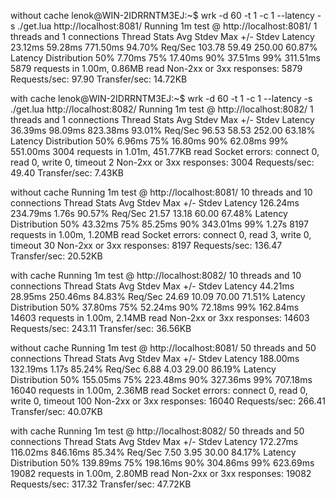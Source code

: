 without cache
lenok@WIN-2IDRRNTM3EJ:~$ wrk -d 60 -t 1  -c 1 --latency -s ./get.lua http://localhost:8081/
Running 1m test @ http://localhost:8081/
  1 threads and 1 connections
  Thread Stats   Avg      Stdev     Max   +/- Stdev
    Latency    23.12ms   59.28ms 771.50ms   94.70%
    Req/Sec   103.78     59.49   250.00     60.87%
  Latency Distribution
     50%    7.70ms
     75%   17.40ms
     90%   37.51ms
     99%  311.51ms
  5879 requests in 1.00m, 0.86MB read
  Non-2xx or 3xx responses: 5879
Requests/sec:     97.90
Transfer/sec:     14.72KB

with cache
lenok@WIN-2IDRRNTM3EJ:~$ wrk -d 60 -t 1  -c 1 --latency -s ./get.lua http://localhost:8082/
Running 1m test @ http://localhost:8082/
  1 threads and 1 connections
  Thread Stats   Avg      Stdev     Max   +/- Stdev
    Latency    36.39ms   98.09ms 823.38ms   93.01%
    Req/Sec    96.53     58.53   252.00     63.18%
  Latency Distribution
     50%    6.96ms
     75%   16.80ms
     90%   62.08ms
     99%  551.00ms
  3004 requests in 1.01m, 451.77KB read
  Socket errors: connect 0, read 0, write 0, timeout 2
  Non-2xx or 3xx responses: 3004
Requests/sec:     49.40
Transfer/sec:      7.43KB


without cache
Running 1m test @ http://localhost:8081/
  10 threads and 10 connections
  Thread Stats   Avg      Stdev     Max   +/- Stdev
    Latency   126.24ms  234.79ms   1.76s    90.57%
    Req/Sec    21.57     13.18    60.00     67.48%
  Latency Distribution
     50%   43.32ms
     75%   85.25ms
     90%  343.01ms
     99%    1.27s
  8197 requests in 1.00m, 1.20MB read
  Socket errors: connect 0, read 3, write 0, timeout 30
  Non-2xx or 3xx responses: 8197
Requests/sec:    136.47
Transfer/sec:     20.52KB

with cache
Running 1m test @ http://localhost:8082/
  10 threads and 10 connections
  Thread Stats   Avg      Stdev     Max   +/- Stdev
    Latency    44.21ms   28.95ms 250.46ms   84.83%
    Req/Sec    24.69     10.09    70.00     71.51%
  Latency Distribution
     50%   37.80ms
     75%   52.24ms
     90%   72.18ms
     99%  162.84ms
  14603 requests in 1.00m, 2.14MB read
  Non-2xx or 3xx responses: 14603
Requests/sec:    243.11
Transfer/sec:     36.56KB

without cache
Running 1m test @ http://localhost:8081/
  50 threads and 50 connections
  Thread Stats   Avg      Stdev     Max   +/- Stdev
    Latency   188.00ms  132.19ms   1.17s    85.24%
    Req/Sec     6.88      4.03    29.00     86.19%
  Latency Distribution
     50%  155.05ms
     75%  223.48ms
     90%  327.36ms
     99%  707.18ms
  16040 requests in 1.00m, 2.36MB read
  Socket errors: connect 0, read 0, write 0, timeout 100
  Non-2xx or 3xx responses: 16040
Requests/sec:    266.41
Transfer/sec:     40.07KB

with cache
Running 1m test @ http://localhost:8082/
  50 threads and 50 connections
  Thread Stats   Avg      Stdev     Max   +/- Stdev
    Latency   172.27ms  116.02ms 846.16ms   85.34%
    Req/Sec     7.50      3.95    30.00     84.17%
  Latency Distribution
     50%  139.89ms
     75%  198.16ms
     90%  304.86ms
     99%  623.69ms
  19082 requests in 1.00m, 2.80MB read
  Non-2xx or 3xx responses: 19082
Requests/sec:    317.32
Transfer/sec:     47.72KB